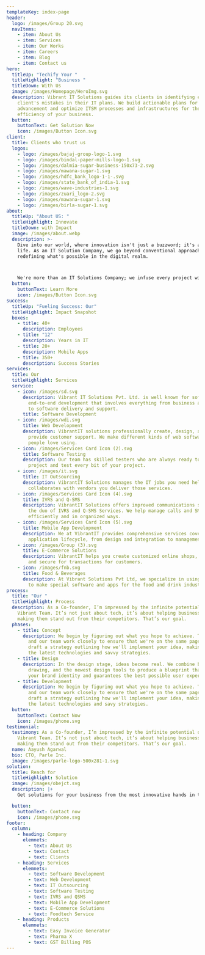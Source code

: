 ```yaml
---
templateKey: index-page
header:
  logo: /images/Group 20.svg
  navItems:
    - item: About Us
    - item: Services
    - item: Our Works
    - item: Careers
    - item: Blog
    - item: Contact us
hero:
  titleUp: "Techify Your "
  titleHighlight: "Business "
  titleDown: With Us
  image: /images/Homepage/HeroImg.svg
  description: Vibrant IT Solutions guides its clients in identifying each
    client's mistakes in their IT plans. We build actionable plans for
    advancement and optimize ITSM processes and infrastructures for the ultimate
    efficiency of your business.
  button:
    buttonText: Get Solution Now
    icon: /images/Button Icon.svg
client:
  title: Clients who trust us
  logos:
    - logo: /images/bajaj-group-logo-1.svg
    - logo: /images/bindal-paper-mills-logo-1.svg
    - logo: /images/dalmia-sugar-business-150x73-2.svg
    - logo: /images/mawana-sugar-1.svg
    - logo: /images/hdfc_bank_logo-1-1-.svg
    - logo: /images/state_bank_of_india-1.svg
    - logo: /images/wave-industries-1.svg
    - logo: /images/zuari_logo-2.svg
    - logo: /images/mawana-sugar-1.svg
    - logo: /images/birla-sugar-1.svg
about:
  titleUp: "About US: "
  titleHighlight: Innovate
  titleDown: with Impact
  image: /images/about.webp
  description: >-
    Dive into our world, where innovation isn't just a buzzword; it's a way of
    life. As an IT Solution Company, we go beyond conventional approaches,
    redefining what's possible in the digital realm.



    We're more than an IT Solutions Company; we infuse every project with passion and purpose. Join us in creating a future where technology harmonizes with humanity.
  button:
    buttonText: Learn More
    icon: /images/Button Icon.svg
success:
  titleUp: "Fueling Success: Our"
  titleHighlight: Impact Snapshot
  boxes:
    - title: 40+
      description: Employees
    - title: "12"
      description: Years in IT
    - title: 20+
      description: Mobile Apps
    - title: 350+
      description: Success Stories
services:
  title: Our
  titleHighlight: Services
  service:
    - icon: /images/sd.svg
      description: Vibrant IT Solutions Pvt. Ltd. is well known for software’s
        end-to-end development that involves everything from business analysis
        to software delivery and support.
      title: Software Development
    - icon: /images/wdi.svg
      title: Web Development
      description: VibrantIT solutions professionally create, design, and continuously
        provide customer support. We make different kinds of web software that
        people love using.
    - icon: /images/Services Card Icon (2).svg
      title: Software Testing
      description: Our team has skilled testers who are always ready to take your
        project and test every bit of your project.
    - icon: /images/it.svg
      title: IT Outsourcing
      description: VibrantIT Solutions manages the IT jobs you need help with and also
        collaborates with vendors you deliver those services.
    - icon: /images/Services Card Icon (4).svg
      title: IVRS and Q-SMS
      description: VibrantIT Solutions offers improved communications services with
        the duo of IVRS and Q-SMS Services. We help manage calls and SMS queues
        efficiently and in organized ways.
    - icon: /images/Services Card Icon (5).svg
      title: Mobile App Development
      description: We at VibrantIT provides comprehensive services covering the entire
        application lifecycle, from design and integration to management.
    - icon: /images/Group (3).svg
      title: E-Commerce Solutions
      description: VibrantIT helps you create customized online shops, user-friendly
        and secure for transactions for customers.
    - icon: /images/fnb.svg
      title: Food & Beverages
      description: At Vibrant Solutions Pvt Ltd, we specialize in using new technology
        to make special software and apps for the food and drink industry.
process:
  title: "Our "
  titleHighlight: Process
  description: As a Co-founder, I’m impressed by the infinite potential of the
    Vibrant Team. It’s not just about tech, it’s about helping businesses and
    making them stand out from their competitors. That’s our goal.
  phases:
    - title: Concept
      description: We begin by figuring out what you hope to achieve. Together, you
        and our team work closely to ensure that we're on the same page. We
        draft a strategy outlining how we'll implement your idea, making use of
        the latest technologies and savvy strategies.
    - title: Design
      description: In the design stage, ideas become real. We combine brainstorming,
        drawing, and the newest design tools to produce a blueprint that matches
        your brand identity and guarantees the best possible user experience.
    - title: Development
      description: We begin by figuring out what you hope to achieve. Together, you
        and our team work closely to ensure that we're on the same page. We
        draft a strategy outlining how we'll implement your idea, making use of
        the latest technologies and savy strategies.
  button:
    buttonText: Contact Now
    icon: /images/phone.svg
testimonial:
  testimony: As a Co-founder, I’m impressed by the infinite potential of the
    Vibrant Team. It’s not just about tech, it’s about helping businesses and
    making them stand out from their competitors. That’s our goal.
  name: Aayush Agarwal
  bio: CTO, Parle Inc.
  image: /images/parle-logo-500x281-1.svg
solution:
  title: Reach for
  titleHighlight: Solution
  image: /images/obejct.svg
  description: |+
    Get solutions for your business from the most innovative hands in tech.

  button:
    buttonText: Contact now
    icon: /images/phone.svg
footer:
  column:
    - heading: Company
      elemnets:
        - text: About Us
        - text: Contact
        - text: Clients
    - heading: Services
      elemnets:
        - text: Software Development
        - text: Web Development
        - text: IT Outsourcing
        - text: Software Testing
        - text: IVRS and QSMS
        - text: Mobile App Development
        - text: E-Commerce Solutions
        - text: Foodtech Service
    - heading: Products
      elemnets:
        - text: Easy Invoice Generator
        - text: Pharma X
        - text: GST Billing POS
---
```

